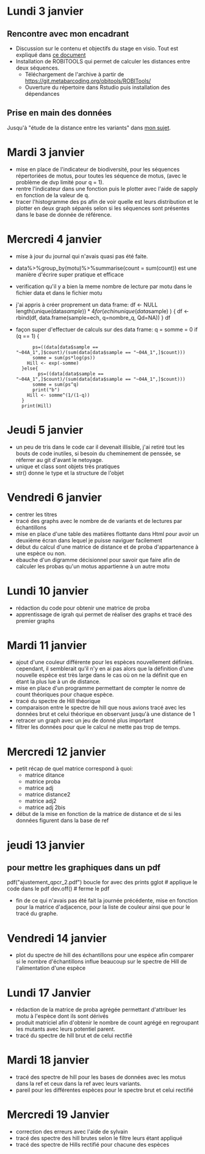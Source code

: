 # Lundi 3 janvier
## Rencontre avec mon encadrant
- Discussion sur le contenu et objectifs du stage en visio. Tout est expliqué dans [ce document](doc/stageL3Remi.pdf)
- Installation de ROBITOOLS qui permet de calculer les distances entre deux séquences.
  - Téléchargement de l'archive à partir de  https://git.metabarcoding.org/obitools/ROBITools/
  - Ouverture du répertoire dans Rstudio puis installation des dépendances
  
## Prise en main des données
Jusqu'à "étude de la distance entre les variants" dans [mon sujet](doc/stageL3Remi.pdf).

# Mardi 3 janvier

- mise en place de l'indicateur de biodiversité, pour les séquences répertoriées de motus, pour toutes les séquence de motus, (avec le problème de dvp limité pour q = 1).
- rentre l'indicateur dans une fonction puis le plotter avec l'aide de sapply en fonction de la valeur de q.
- tracer l'histogramme des ps afin de voir quelle est leurs distribution et le plotter en deux graph séparés selon si les séquences sont présentes dans le base de donnée de référence.

# Mercredi 4 janvier

- mise à jour du journal qui n'avais quasi pas été faite.
- data%>%group_by(motu)%>%summarise(count = sum(count)) est une manière d'écrire super pratique et efficace
- verification qu'il y a bien la meme nombre de lecture par motu dans le fichier data et dans le fichier motu
- j'ai appris à créer proprement un data frame:
        df <- NULL
        length(unique(data$sample))*4
        for (ech in unique(data$sample) ) {
          df <- rbind(df, data.frame(sample=ech,
                      q=nombre_q,
                      Qd=NA))
        }
        df
- façon super d'effectuer de calculs sur des data frame:
        q = 
        somme = 0
        if (q == 1) {
        
            ps=((data[data$sample == "~04A_1",]$count)/(sum(data[data$sample == "~04A_1",]$count)))
            somme = sum(ps*log(ps))
          Hill <- exp(-somme)
        }else{
              ps=((data[data$sample == "~04A_1",]$count)/(sum(data[data$sample == "~04A_1",]$count)))
            somme = sum(ps^q)
            print("b")
          Hill <- somme^(1/(1-q))
        }
        print(Hill)
        
# Jeudi 5 janvier

- un peu de tris dans le code car il devenait illisible, j'ai retiré tout les bouts de code inutiles, si besoin du cheminement de penssée, se réferrer au git d'avant le netoyage.
- unique et class sont objets très pratiques
- str() donne le type et la structure de l'objet

# Vendredi 6 janvier

- centrer les titres
- tracé des graphs avec le nombre de de variants et de lectures par échantillons
- mise en place d'une table des matières flottante dans Html pour avoir un deuxième écran dans lequel je puisse naviguer facilement
- début du calcul d'une matrice de distance et de proba d'appartenance à une espèce ou non.
- ébauche d'un digramme décisionnel pour savoir que faire afin de calculer les probas qu'un motus appartienne à un autre motu

# Lundi 10 janvier

- rédaction du code pour obtenir une matrice de proba
- apprentissage de igrah qui permet de réaliser des graphs et tracé des premier graphs

# Mardi 11 janvier

- ajout d'une couleur différente pour les espèces nouvellement définies. cependant, il semblerait qu'il n'y en ai pas alors que la définition d'une nouvelle espèce est très large dans le cas où on ne la définit que en étant la plus lue à un de distance.
- mise en place d'un programme permettant de compter le nomre de count théoriques pour chaque espèce.
- tracé du spectre de Hill théorique
- comparaison entre le spectre de hill que nous avions tracé avec les données brut et celui théorique en observant jusqu'à une distance de 1
- retracer un graph avec un jeu de donné plus important
- filtrer les données pour que le calcul ne mette pas trop de temps.

# Mercredi 12 janvier

- petit récap de quel matrice correspond à quoi:
  - matrice ditance
  - matrice proba
  - matrice adj
  - matrice distance2
  - matrice adj2
  - matrice adj 2bis
- début de la mise en fonction de la matrice de distance et de si les données figurent dans la base de ref
  
# jeudi 13 janvier

## pour mettre les graphiques dans un pdf
pdf("ajustement_qpcr_2.pdf") 
boucle for avec des prints gglot # applique le code dans le pdf
dev.off() # ferme le pdf

- fin de ce qui n'avais pas été fait la journée précédente, mise en fonction pour la matrice d'adjacence, pour la liste de couleur ainsi que pour le tracé du graphe.


# Vendredi 14 janvier

- plot du spectre de hill des échantillons pour une espèce afin comparer si le nombre d'échantillons influe beaucoup sur le spectre de Hill de l'alimentation d'une espèce


# Lundi 17 Janvier
- rédaction de la matrice de proba agrégée permettant d'attribuer les motu à l'espèce dont ils sont dérivés
- produit matriciel afin d'obtenir le nombre de count agrégé en regroupant les mutants avec leurs potentiel parent.
- tracé du spectre de hill brut et de celui rectifié

# Mardi 18 janvier

- tracé des spectre de hill pour les bases de données avec les motus dans la ref et ceux dans la ref avec leurs variants.
- pareil pour les différentes espèces pour le spectre brut et celui rectifié

# Mercredi 19 Janvier

- correction des erreurs avec l'aide de sylvain
- tracé des spectre des hill brutes selon le filtre leurs étant appliqué
- tracé des spectre de Hills rectifié pour chacune des espèces